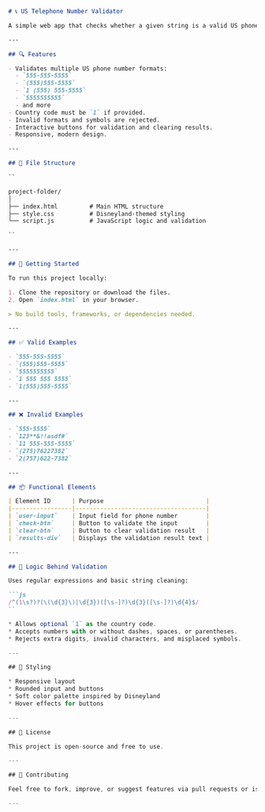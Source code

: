 ```markdown
# 📞 US Telephone Number Validator

A simple web app that checks whether a given string is a valid US phone number. This project fulfills all [FreeCodeCamp Telephone Validator](https://telephone-number-validator.freecodecamp.rocks) user stories and adds a personal, clean UI.

---

## 🔍 Features

- Validates multiple US phone number formats:
  - `555-555-5555`
  - `(555)555-5555`
  - `1 (555) 555-5555`
  - `5555555555`
  - and more
- Country code must be `1` if provided.
- Invalid formats and symbols are rejected.
- Interactive buttons for validation and clearing results.
- Responsive, modern design.

---

## 📂 File Structure

``

project-folder/
│
├── index.html         # Main HTML structure
├── style.css          # Disneyland-themed styling
└── script.js          # JavaScript logic and validation

``

---

## 🚀 Getting Started

To run this project locally:

1. Clone the repository or download the files.
2. Open `index.html` in your browser.

> No build tools, frameworks, or dependencies needed.

---

## ✅ Valid Examples

- `555-555-5555`
- `(555)555-5555`
- `5555555555`
- `1 555 555 5555`
- `1(555)555-5555`

---

## ❌ Invalid Examples

- `555-5555`
- `123**&!!asdf#`
- `11 555-555-5555`
- `(275)76227382`
- `2(757)622-7382`

---

## 📦 Functional Elements

| Element ID      | Purpose                             |
|-----------------|-------------------------------------|
| `user-input`    | Input field for phone number        |
| `check-btn`     | Button to validate the input        |
| `clear-btn`     | Button to clear validation result   |
| `results-div`   | Displays the validation result text |

---

## 🧠 Logic Behind Validation

Uses regular expressions and basic string cleaning:

```js
/^(1\s?)?(\(\d{3}\)|\d{3})([\s-]?)\d{3}([\s-]?)\d{4}$/
``

* Allows optional `1` as the country code.
* Accepts numbers with or without dashes, spaces, or parentheses.
* Rejects extra digits, invalid characters, and misplaced symbols.

---

## 🎨 Styling

* Responsive layout
* Rounded input and buttons
* Soft color palette inspired by Disneyland
* Hover effects for buttons

---

## 📃 License

This project is open-source and free to use.

---

## 🙌 Contributing

Feel free to fork, improve, or suggest features via pull requests or issues!

---

```
